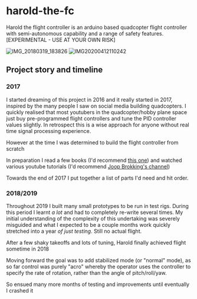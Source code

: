 # harold-the-fc
Harold the flight controller is an arduino based quadcopter flight controller with semi-autonomous capability and a range of safety features.
[EXPERIMENTAL - USE AT YOUR OWN RISK]

![IMG_20180319_183826](https://user-images.githubusercontent.com/25115039/229012596-b87aaa5e-9903-4fee-949b-45f3c1a45c82.jpg)
![IMG20200412110242](https://user-images.githubusercontent.com/25115039/229012756-1737c33f-b1b6-4833-9c78-0d6e1b692b78.jpg)

## Project story and timeline

### 2017
I started dreaming of this project in 2016 and it really started in 2017, inspired by the many people I saw on social media building quadcopters. I quickly realised that most youtubers in the quadcopter/hobby plane space just buy pre-programmed flight controllers and tune the PID controller values slightly. In retrospect this is a wise approach for anyone without real time signal processing experience.

However at the time I was determined to build the flight controller from scratch


In preparation I read a few books (I'd recommend [this one](https://www.amazon.com/Make-Drones-Teach-Arduino-Fly-ebook/dp/B01MAWF94M/ref=d_pd_sbs_sccl_1_10/134-1054245-3111436?pd_rd_w=gd06T&content-id=amzn1.sym.3676f086-9496-4fd7-8490-77cf7f43f846&pf_rd_p=3676f086-9496-4fd7-8490-77cf7f43f846&pf_rd_r=4N434RZCCXXS6QGERB9J&pd_rd_wg=6sCtU&pd_rd_r=83c685be-baa2-4711-b575-b475ff4d0e68&pd_rd_i=B01MAWF94M&psc=1)) and watched various youtube tutorials (I'd recommend [Joop Brokking's channel](https://www.youtube.com/@Joop_Brokking/videos))

Towards the end of 2017 I put together a list of parts I'd need and hit order.
###  2018/2019
Throughout 2019 I built many small prototypes to be run in test rigs. During this period I learnt _a lot_ and had to completely re-write several times. My initial understanding of the complexity of this undertaking was severely misguided and what I expected to be a couple months work quickly stretched into a year _of just testing_. Still no actual flight.

After a few shaky takeoffs and lots of tuning, Harold finally achieved flight sometime in 2018

Moving forward the goal was to add stabilized mode (or "normal" mode), as so far control was purely "acro" whereby the operator uses the controller to specify the rate of rotation, rather than the angle of pitch/roll/yaw.

So ensued many more months of testing and improvements until eventually I crashed it
